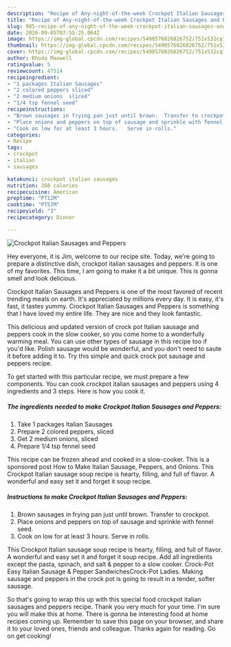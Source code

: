 ```yaml
---
description: "Recipe of Any-night-of-the-week Crockpot Italian Sausages and Peppers"
title: "Recipe of Any-night-of-the-week Crockpot Italian Sausages and Peppers"
slug: 985-recipe-of-any-night-of-the-week-crockpot-italian-sausages-and-peppers
date: 2020-09-05T07:55:25.064Z
image: https://img-global.cpcdn.com/recipes/5490576826826752/751x532cq70/crockpot-italian-sausages-and-peppers-recipe-main-photo.jpg
thumbnail: https://img-global.cpcdn.com/recipes/5490576826826752/751x532cq70/crockpot-italian-sausages-and-peppers-recipe-main-photo.jpg
cover: https://img-global.cpcdn.com/recipes/5490576826826752/751x532cq70/crockpot-italian-sausages-and-peppers-recipe-main-photo.jpg
author: Rhoda Maxwell
ratingvalue: 5
reviewcount: 47514
recipeingredient:
- "1 packages Italian Sausages"
- "2 colored peppers sliced"
- "2 medium onions  sliced"
- "1/4 tsp fennel seed"
recipeinstructions:
- "Brown sausages in frying pan just until brown.  Transfer to crockpot."
- "Place onions and peppers on top of sausage and sprinkle with fennel seed."
- "Cook on low for at least 3 hours.   Serve in rolls."
categories:
- Recipe
tags:
- crockpot
- italian
- sausages

katakunci: crockpot italian sausages 
nutrition: 260 calories
recipecuisine: American
preptime: "PT12M"
cooktime: "PT57M"
recipeyield: "3"
recipecategory: Dinner

---
```



![Crockpot Italian Sausages and Peppers](https://img-global.cpcdn.com/recipes/5490576826826752/751x532cq70/crockpot-italian-sausages-and-peppers-recipe-main-photo.jpg)

Hey everyone, it is Jim, welcome to our recipe site. Today, we're going to prepare a distinctive dish, crockpot italian sausages and peppers. It is one of my favorites. This time, I am going to make it a bit unique. This is gonna smell and look delicious.

Crockpot Italian Sausages and Peppers is one of the most favored of recent trending meals on earth. It's appreciated by millions every day. It is easy, it's fast, it tastes yummy. Crockpot Italian Sausages and Peppers is something that I have loved my entire life. They are nice and they look fantastic.

This delicious and updated version of crock pot Italian sausage and peppers cook in the slow cooker, so you come home to a wonderfully warming meal. You can use other types of sausage in this recipe too if you&#39;d like. Polish sausage would be wonderful, and you don&#39;t need to saute it before adding it to. Try this simple and quick crock pot sausage and peppers recipe.


To get started with this particular recipe, we must prepare a few components. You can cook crockpot italian sausages and peppers using 4 ingredients and 3 steps. Here is how you cook it.

<!--inarticleads1-->

##### The ingredients needed to make Crockpot Italian Sausages and Peppers:

1. Take 1 packages Italian Sausages
1. Prepare 2 colored peppers, sliced
1. Get 2 medium onions,  sliced
1. Prepare 1/4 tsp fennel seed


This recipe can be frozen ahead and cooked in a slow-cooker. This is a sponsored post How to Make Italian Sausage, Peppers, and Onions. This Crockpot Italian sausage soup recipe is hearty, filling, and full of flavor. A wonderful and easy set it and forget it soup recipe. 

<!--inarticleads2-->

##### Instructions to make Crockpot Italian Sausages and Peppers:

1. Brown sausages in frying pan just until brown.  Transfer to crockpot.
1. Place onions and peppers on top of sausage and sprinkle with fennel seed.
1. Cook on low for at least 3 hours.   Serve in rolls.


This Crockpot Italian sausage soup recipe is hearty, filling, and full of flavor. A wonderful and easy set it and forget it soup recipe. Add all ingredients except the pasta, spinach, and salt &amp; pepper to a slow cooker. Crock-Pot Easy Italian Sausage &amp; Pepper SandwichesCrock-Pot Ladies. Making sausage and peppers in the crock pot is going to result in a tender, softer sausage. 

So that's going to wrap this up with this special food crockpot italian sausages and peppers recipe. Thank you very much for your time. I'm sure you will make this at home. There is gonna be interesting food at home recipes coming up. Remember to save this page on your browser, and share it to your loved ones, friends and colleague. Thanks again for reading. Go on get cooking!
